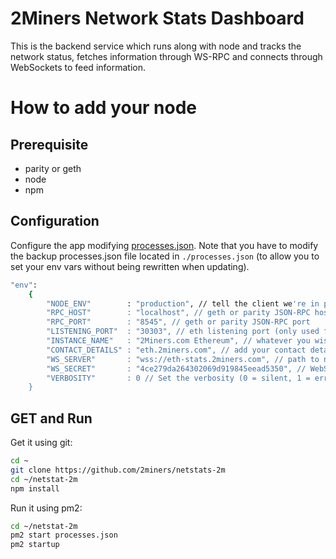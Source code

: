 2Miners Network Stats Dashboard
============

This is the backend service which runs along with node and tracks the network status, fetches information through WS-RPC and connects through WebSockets to feed information. 

# How to add your node

## Prerequisite
* parity or geth
* node
* npm


## Configuration

Configure the app modifying [processes.json](/processes.json). Note that you have to modify the backup processes.json file located in `./processes.json` (to allow you to set your env vars without being rewritten when updating).

```bash
"env":
	{
		"NODE_ENV"        : "production", // tell the client we're in production environment
		"RPC_HOST"        : "localhost", // geth or parity JSON-RPC host
		"RPC_PORT"        : "8545", // geth or parity JSON-RPC port
		"LISTENING_PORT"  : "30303", // eth listening port (only used for display)
		"INSTANCE_NAME"   : "2Miners.com Ethereum", // whatever you wish to name your node
		"CONTACT_DETAILS" : "eth.2miners.com", // add your contact details here if you wish (email/skype)
		"WS_SERVER"       : "wss://eth-stats.2miners.com", // path to netstats WebSockets api server
		"WS_SECRET"       : "4ce279da264302069d919845eead5350", // WebSockets api server secret used for login
		"VERBOSITY"       : 0 // Set the verbosity (0 = silent, 1 = error, warn, 2 = error, warn, info, success, 3 = all logs)
	}
```

## GET and Run

Get it using git:

```bash
cd ~
git clone https://github.com/2miners/netstats-2m
cd ~/netstat-2m
npm install
```

Run it using pm2:

```bash
cd ~/netstat-2m
pm2 start processes.json
pm2 startup
```

